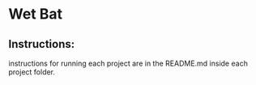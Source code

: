# Wet Bat

## Instructions:

instructions for running each project are in the README.md inside each project folder.

